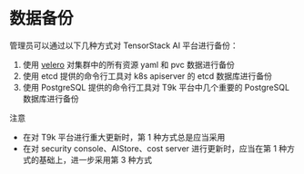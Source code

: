# 数据备份

管理员可以通过以下几种方式对 TensorStack AI 平台进行备份：

1. 使用 <a target="_blank" rel="noopener noreferrer" href="https://velero.io/docs/v1.12/">velero</a> 对集群中的所有资源 yaml 和 pvc 数据进行备份
1. 使用 etcd 提供的命令行工具对 k8s apiserver 的 etcd 数据库进行备份
1. 使用 PostgreSQL 提供的命令行工具对 T9k 平台中几个重要的 PostgreSQL 数据库进行备份

<aside class="note">
<div class="title">注意</div>

* 在对 T9k 平台进行重大更新时，第 1 种方式总是应当采用
* 在对 security console、AIStore、cost server 进行更新时，应当在第 1 种方式的基础上，进一步采用第 3 种方式

</aside>
